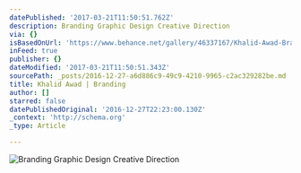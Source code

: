 ```yaml
---
datePublished: '2017-03-21T11:50:51.762Z'
description: Branding Graphic Design Creative Direction
via: {}
isBasedOnUrl: 'https://www.behance.net/gallery/46337167/Khalid-Awad-Branding'
inFeed: true
publisher: {}
dateModified: '2017-03-21T11:50:51.343Z'
sourcePath: _posts/2016-12-27-a6d886c9-49c9-4210-9965-c2ac329282be.md
title: Khalid Awad | Branding
author: []
starred: false
datePublishedOriginal: '2016-12-27T22:23:00.130Z'
_context: 'http://schema.org'
_type: Article

---
```

![Branding Graphic Design Creative Direction](https://the-grid-user-content.s3-us-west-2.amazonaws.com/53e8c381-573e-4f49-8f75-0a9633381617.jpg)